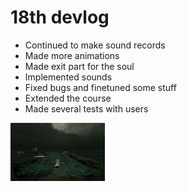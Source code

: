 # 18th devlog

- Continued to make sound records
- Made more animations
- Made exit part for the soul
- Implemented sounds
- Fixed bugs and finetuned some stuff
- Extended the course
- Made several tests with users


<img src="../images/unity/2023-06-13-scene.png" style="width:30%">


